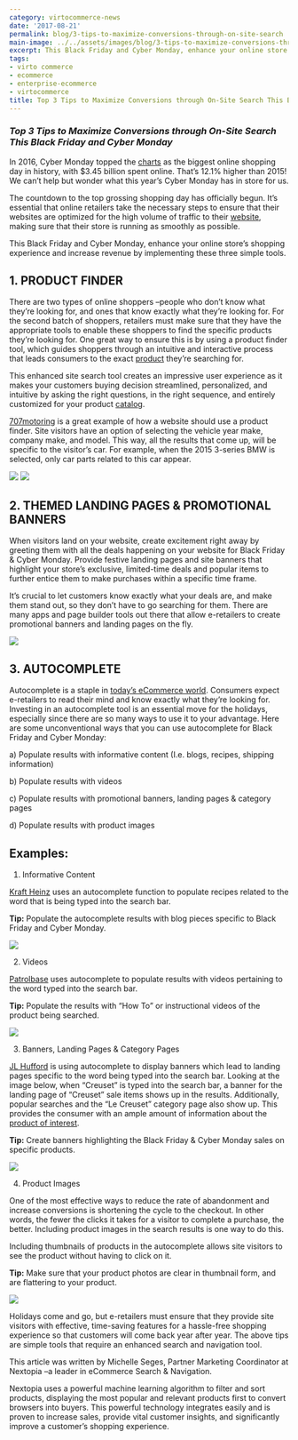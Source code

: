 ```yaml
---
category: virtocommerce-news
date: '2017-08-21'
permalink: blog/3-tips-to-maximize-conversions-through-on-site-search
main-image: ../../assets/images/blog/3-tips-to-maximize-conversions-through-on-site-search.jpg
excerpt: This Black Friday and Cyber Monday, enhance your online store’s shopping experience and increase revenue by implementing these three simple tools.  
tags:
- virto commerce
- ecommerce
- enterprise-ecommerce
- virtocommerce
title: Top 3 Tips to Maximize Conversions through On-Site Search This Black Friday and Cyber Monday
---
```

### <dfn>Top 3 Tips to Maximize Conversions through On-Site Search This Black Friday and Cyber Monday</dfn>

In 2016, Cyber Monday topped the [charts](https://blogs.oracle.com/cx/commerce/10-ecommerce-stats-from-black-friday-cyber-monday-and-beyond) as the biggest online shopping day in history, with $3.45 billion spent online. That’s 12.1% higher than 2015! We can’t help but wonder what this year’s Cyber Monday has in store for us.

The countdown to the top grossing shopping day has officially begun. It’s essential that online retailers take the necessary steps to ensure that their websites are optimized for the high volume of traffic to their <a href="{{ 'https://virtocommerce.com/glossary/b2b-ecommerce-companies-websites' | absolute_url }}">website</a>, making sure that their store is running as smoothly as possible. 

This Black Friday and Cyber Monday, enhance your online store’s shopping experience and increase revenue by implementing these three simple tools. 

<h2>1. PRODUCT FINDER</h2>

There are two types of online shoppers –people who don’t know what they’re looking for, and ones that know exactly what they’re looking for. For the second batch of shoppers, retailers must make sure that they have the appropriate tools to enable these shoppers to find the specific products they’re looking for. One great way to ensure this is by using a product finder tool, which guides shoppers through an intuitive and interactive process that leads consumers to the exact <a href="{{ 'https://virtocommerce.com/product-information-management-software' | absolute_url }}">product</a> they’re searching for. 

This enhanced site search tool creates an impressive user experience as it makes your customers buying decision streamlined, personalized, and intuitive by asking the right questions, in the right sequence, and entirely customized for your product <a href="{{ 'https://virtocommerce.com/glossary/punchout-catalog' | absolute_url }}">catalog</a>. 

[707motoring](http://www.707motoring.com/) is a great example of how a website should use a product finder. Site visitors have an option of selecting the vehicle year make, company make, and model. This way, all the results that come up, will be specific to the visitor’s car. For example, when the 2015 3-series BMW is selected, only car parts related to this car appear. 

<img src='../../assets/images/blog/nextopia-blog-21.jpg'>

<img src='../../assets/images/blog/nextopia-blog-22.jpg'>

<h2>2. THEMED LANDING PAGES & PROMOTIONAL BANNERS </h2>

When visitors land on your website, create excitement right away by greeting them with all the deals happening on your website for Black Friday & Cyber Monday. Provide festive landing pages and site banners that highlight your store’s exclusive, limited-time deals and popular items to further entice them to make purchases within a specific time frame. 

It’s crucial to let customers know exactly what your deals are, and make them stand out, so they don’t have to go searching for them. There are many apps and page builder tools out there that allow e-retailers to create promotional banners and landing pages on the fly. 

<img src='../../assets/images/blog/nextopia-blog-23.jpg'>

<h2>3. AUTOCOMPLETE</h2>

Autocomplete is a staple in <a href="{{ 'https://virtocommerce.com/glossary/b2b-ecommerce-trends' | absolute_url }}">today’s eCommerce world</a>. Consumers expect e-retailers to read their mind and know exactly what they’re looking for. Investing in an autocomplete tool is an essential move for the holidays, especially since there are so many ways to use it to your advantage. Here are some unconventional ways that you can use autocomplete for Black Friday and Cyber Monday:

a)	Populate results with informative content (I.e. blogs, recipes, shipping information)

b)	Populate results with videos 

c)	Populate results with promotional banners, landing pages & category pages

d)	Populate results with product images

<h2>Examples: </h2>

1.	Informative Content

[Kraft Heinz](http://www.kraftcanada.com/) uses an autocomplete function to populate recipes related to the word that is being typed into the search bar. 

<strong>Tip:</strong> Populate the autocomplete results with blog pieces specific to Black Friday and Cyber Monday.

<img src='../../assets/images/blog/nextopia-blog-24.jpg'>

2.	Videos

[Patrolbase](http://www.patrolbase.co.uk/) uses autocomplete to populate results with videos pertaining to the word typed into the search bar.

<strong>Tip:</strong> Populate the results with “How To” or instructional videos of the product being searched.

<img src='../../assets/images/blog/nextopia-blog-25.jpg'>

3.	Banners, Landing Pages & Category Pages

[JL Hufford](http://www.jlhufford.com/) is using autocomplete to display banners which lead to landing pages specific to the word being typed into the search bar. Looking at the image below, when “Creuset” is typed into the search bar, a banner for the landing page of “Creuset” sale items shows up in the results. Additionally, popular searches and the “Le Creuset” category page also show up. This provides the consumer with an ample amount of information about the <a href="{{ '/glossary/product-recommendation-engine' | absolute_url }}"> product of interest</a>. 

<strong>Tip:</strong> Create banners highlighting the Black Friday & Cyber Monday sales on specific products.

<img src='../../assets/images/blog/nextopia-blog-26.jpg'>

4.	Product Images

One of the most effective ways to reduce the rate of abandonment and increase conversions is shortening the cycle to the checkout. In other words, the fewer the clicks it takes for a visitor to complete a purchase, the better. Including product images in the search results is one way to do this.

Including thumbnails of products in the autocomplete allows site visitors to see the product without having to click on it. 

<strong>Tip:</strong> Make sure that your product photos are clear in thumbnail form, and are flattering to your product. 

<img src='../../assets/images/blog/nextopia-blog-27.jpg'>

Holidays come and go, but e-retailers must ensure that they provide site visitors with effective, time-saving features for a hassle-free shopping experience so that customers will come back year after year. The above tips are simple tools that require an enhanced search and navigation tool.

This article was written by Michelle Seges, Partner Marketing Coordinator at Nextopia –a leader in eCommerce Search & Navigation. 

Nextopia uses a powerful machine learning algorithm to filter and sort products, displaying the most popular and relevant products first to convert browsers into buyers. This powerful technology integrates easily and is proven to increase sales, provide vital customer insights, and significantly improve a customer’s shopping experience. 
